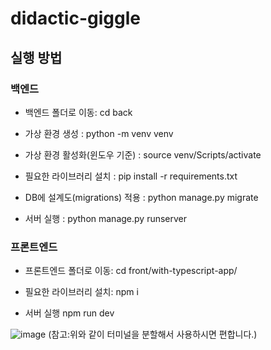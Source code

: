 # didactic-giggle

## 실행 방법


### 백엔드

- 백엔드 폴더로 이동: cd back

- 가상 환경 생성 : python -m venv venv

- 가상 환경 활성화(윈도우 기준) : source venv/Scripts/activate

- 필요한 라이브러리 설치 : pip install -r requirements.txt

- DB에 설계도(migrations) 적용 : python manage.py migrate

- 서버 실행 : python manage.py runserver

### 프론트엔드
- 프론트엔드 폴더로 이동: cd front/with-typescript-app/

- 필요한 라이브러리 설치: npm i

- 서버 실행 npm run dev

![image](https://user-images.githubusercontent.com/68271159/160223776-e848afa7-6a19-47de-8d1d-1347890c66dd.png)
(참고:위와 같이 터미널을 분할해서 사용하시면 편합니다.)
